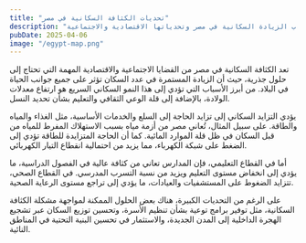 ```yaml
---
title: "تحديات الكثافة السكانية في مصر"
description: "أسباب الزيادة السكانية في مصر وتحدياتها الاقتصادية والاجتماعية"
pubDate: 2025-04-06
image: "/egypt-map.png"
---
```


تعد الكثافة السكانية في مصر من القضايا الاجتماعية والاقتصادية المهمة التي تحتاج إلى حلول جذرية، حيث أن الزيادة المستمرة في عدد السكان تؤثر على جميع جوانب الحياة في البلاد. من أبرز الأسباب التي تؤدي إلى هذا النمو السكاني السريع هو ارتفاع معدلات الولادة، بالإضافة إلى قلة الوعي الثقافي والتعليم بشأن تحديد النسل.

يؤدي التزايد السكاني إلى تزايد الحاجة إلى السلع والخدمات الأساسية، مثل الغذاء والمياه والطاقة. على سبيل المثال، تُعاني مصر من أزمة مياه بسبب الاستهلاك المفرط للمياه من قبل السكان في ظل قلة الموارد المائية. كما أن الحاجة المتزايدة للطاقة تؤدي إلى الضغط على شبكة الكهرباء، مما يزيد من احتمالية انقطاع التيار الكهربائي.

أما في القطاع التعليمي، فإن المدارس تعاني من كثافة عالية في الفصول الدراسية، ما يؤدي إلى انخفاض مستوى التعليم ويزيد من نسبة التسرب المدرسي. في القطاع الصحي، تتزايد الضغوط على المستشفيات والعيادات، ما يؤدي إلى تراجع مستوى الرعاية الصحية.

على الرغم من التحديات الكبيرة، هناك بعض الحلول الممكنة لمواجهة مشكلة الكثافة السكانية، مثل توفير برامج توعية بشأن تنظيم الأسرة، وتحسين توزيع السكان عبر تشجيع الهجرة الداخلية إلى المدن الجديدة، والاستثمار في تحسين البنية التحتية في المناطق النائية.

